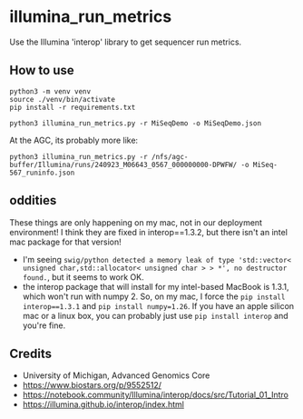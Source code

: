 # illumina_run_metrics
Use the Illumina 'interop' library to get sequencer run metrics.

## How to use
```shell
python3 -m venv venv
source ./venv/bin/activate
pip install -r requirements.txt
```
```shell
python3 illumina_run_metrics.py -r MiSeqDemo -o MiSeqDemo.json
```
At the AGC, its probably more like:
```shell
python3 illumina_run_metrics.py -r /nfs/agc-buffer/Illumina/runs/240923_M06643_0567_000000000-DPWFW/ -o MiSeq-567_runinfo.json
```

## oddities
These things are only happening on my mac, not in our deployment environment! I think they are fixed in interop==1.3.2, but there isn't an intel mac package for that version!

- I'm seeing `swig/python detected a memory leak of type 'std::vector< unsigned char,std::allocator< unsigned char > > *', no destructor found.`, but it seems to work OK.
- the interop package that will install for my intel-based MacBook is 1.3.1, which won't run with numpy 2.  So, on my mac, I force the `pip install interop==1.3.1` and `pip install numpy=1.26`.  If you have an apple silicon mac or a linux box, you can probably just use `pip install interop` and you're fine.

## Credits
- University of Michigan, Advanced Genomics Core
- https://www.biostars.org/p/9552512/
- https://notebook.community/Illumina/interop/docs/src/Tutorial_01_Intro
- https://illumina.github.io/interop/index.html
